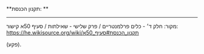 **תקנון הכנסת: **

****

מקור: חלק ד׳ - כלים פרלמנטריים / פרק שלישי - שאילתות / סעיף 50א
קישור: https://he.wikisource.org/wiki/תקנון_הכנסת#סעיף_50א

(פקע).